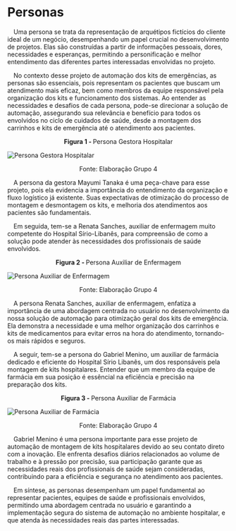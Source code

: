 # Personas
&emsp;Uma persona se trata da representação de arquétipos fictícios do cliente ideal de um negócio, desempenhando um papel crucial no desenvolvimento de projetos. Elas são construídas a partir de informações pessoais, dores, necessidades e esperanças, permitindo a personificação e melhor entendimento das diferentes partes interessadas envolvidas no projeto. 

&emsp;No contexto desse projeto de automação dos kits de emergências, as personas são essenciais, pois representam os pacientes que buscam um atendimento mais eficaz, bem como membros da equipe responsável pela organização dos kits e funcionamento dos sistemas. Ao entender as necessidades e desafios de cada persona, pode-se direcionar a solução de automação, assegurando sua relevância e benefício para todos os envolvidos no ciclo de cuidados de saúde, desde a montagem dos carrinhos e kits de emergência até o atendimento aos pacientes. 

<p align="center"><b>Figura 1 - </b> Persona Gestora Hospitalar</p>

![Persona Gestora Hospitalar](/img/persona-mayumi.png)
<p align="center">Fonte: Elaboração Grupo 4</p>

&emsp;A persona da gestora Mayumi Tanaka é uma peça-chave para esse projeto, pois ela evidencia a importância do entendimento da organização e fluxo logístico já existente. Suas expectativas de otimização do processo de montagem e desmontagem os kits, e melhoria dos atendimentos aos pacientes são fundamentais.

&emsp;Em seguida, tem-se a Renata Sanches, auxiliar de enfermagem muito competente do Hospital Sírio-Libanês, para compreensão de como a solução pode atender às necessidades dos profissionais de saúde envolvidos.

<p align="center"><b>Figura 2 - </b> Persona Auxiliar de Enfermagem</p>

![Persona Auxiliar de Enfermagem](/img/persona-renata.png)
<p align="center">Fonte: Elaboração Grupo 4</p>

&emsp;A persona Renata Sanches, auxiliar de enfermagem, enfatiza a importância de uma abordagem centrada no usuário no desenvolvimento da nossa solução de automação para otimização geral dos kits de emergência. Ela demonstra a necessidade e uma melhor organização dos carrinhos e kits de medicamentos para evitar erros na hora do atendimento, tornando-os mais rápidos e seguros.

&emsp;A seguir, tem-se a persona do Gabriel Menino, um auxiliar de farmácia dedicado e eficiente do Hospital Sírio Libanês, um dos responsáveis pela montagem de kits hospitalares. Entender que um membro da equipe de farmácia em sua posição é essêncial na eficiência e precisão na preparação dos kits. 

<p align="center"><b>Figura 3 - </b> Persona Auxiliar de Farmácia</p>

![Persona Auxiliar de Farmácia](/img/persona-gabriel.png)
<p align="center">Fonte: Elaboração Grupo 4</p>

&emsp;Gabriel Menino é uma persona importante para esse projeto de automação de montagem de kits hospitalares devido ao seu contato direto com a inovação. Ele enfrenta desafios diários relacionados ao volume de trabalho e à pressão por precisão, sua participação garante que as necessidades reais dos profissionais de saúde sejam consideradas, contribuindo para a eficiência e segurança no atendimento aos pacientes.

&emsp;Em síntese, as personas desempenham um papel fundamental ao representar pacientes, equipes de saúde e profissionais envolvidos, permitindo uma abordagem centrada no usuário e garantindo a implementação segura do sistema de automação no ambiente hospitalar, e que atenda às necessidades reais das partes interessadas.

